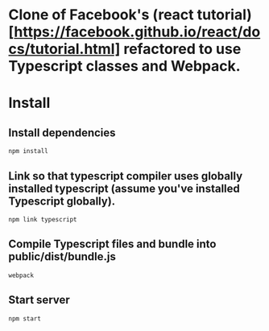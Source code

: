 # Clone of Facebook's (react tutorial)[https://facebook.github.io/react/docs/tutorial.html] refactored to use Typescript classes and Webpack.

# Install

## Install dependencies
`npm install`

## Link so that typescript compiler uses globally installed typescript (assume you've installed Typescript globally).
`npm link typescript`

## Compile Typescript files and bundle into public/dist/bundle.js
`webpack`

## Start server
`npm start`